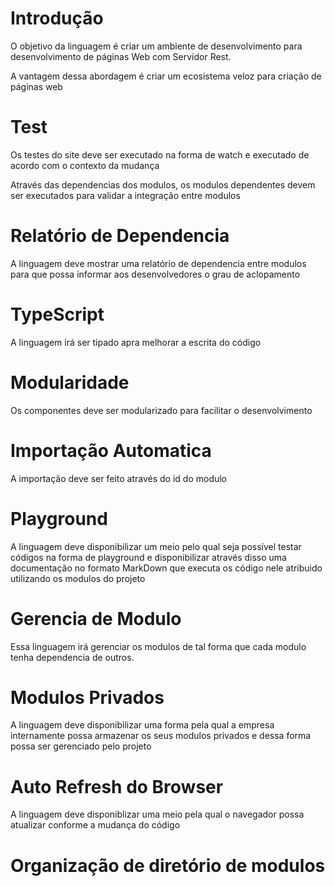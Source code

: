 # Introdução

O objetivo da linguagem é criar um ambiente de desenvolvimento para desenvolvimento de páginas Web com Servidor Rest.

A vantagem dessa abordagem é criar um ecosistema veloz para criação de páginas web

# Test

Os testes do site deve ser executado na forma de watch e executado de acordo com o contexto da mudança

Através das dependencias dos modulos, os modulos dependentes devem ser executados para validar a integração entre modulos

# Relatório de Dependencia

A linguagem deve mostrar uma relatório de dependencia entre modulos para que possa informar aos desenvolvedores o grau de aclopamento

# TypeScript

A linguagem irá ser tipado apra melhorar a escrita do código

# Modularidade

Os componentes deve ser modularizado para facilitar o desenvolvimento

# Importação Automatica

A importação deve ser feito através do id do modulo

# Playground

A linguagem deve disponibilizar um meio pelo qual seja possível testar códigos na forma de playground e disponibilizar através disso uma documentação no formato MarkDown que executa os código nele atribuido utilizando os modulos do projeto

# Gerencia de Modulo

Essa linguagem irá gerenciar os modulos de tal forma que cada modulo tenha dependencia de outros.

# Modulos Privados

A linguagem deve disponibilizar uma forma pela qual a empresa internamente possa armazenar os seus modulos privados e dessa forma possa ser gerenciado pelo projeto

# Auto Refresh do Browser

A linguagem deve disponiblizar uma meio pela qual o navegador possa atualizar conforme a mudança do código

# Organização de diretório de modulos

